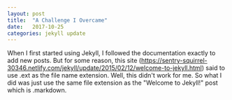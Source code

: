 ```yaml
---
layout: post
title:  "A Challenge I Overcame"
date:   2017-10-25 
categories: jekyll update
---
```


When I first started using Jekyll, I followed the documentation exactly to add new posts. But for some reason, this site (https://sentry-squirrel-30346.netlify.com/jekyll/update/2015/02/12/welcome-to-jekyll.html) said to use .ext as the file name extension. Well, this didn't work for me. So what I did was just use the same file extension as the "Welcome to Jekyll!" post which is .markdown. 
